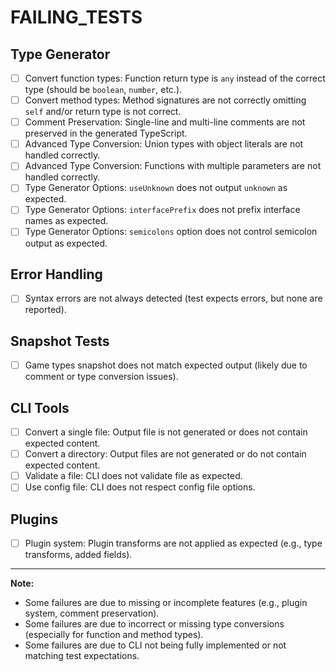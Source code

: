 # FAILING_TESTS

## Type Generator
- [ ] Convert function types: Function return type is `any` instead of the correct type (should be `boolean`, `number`, etc.).
- [ ] Convert method types: Method signatures are not correctly omitting `self` and/or return type is not correct.
- [ ] Comment Preservation: Single-line and multi-line comments are not preserved in the generated TypeScript.
- [ ] Advanced Type Conversion: Union types with object literals are not handled correctly.
- [ ] Advanced Type Conversion: Functions with multiple parameters are not handled correctly.
- [ ] Type Generator Options: `useUnknown` does not output `unknown` as expected.
- [ ] Type Generator Options: `interfacePrefix` does not prefix interface names as expected.
- [ ] Type Generator Options: `semicolons` option does not control semicolon output as expected.

## Error Handling
- [ ] Syntax errors are not always detected (test expects errors, but none are reported).

## Snapshot Tests
- [ ] Game types snapshot does not match expected output (likely due to comment or type conversion issues).

## CLI Tools
- [ ] Convert a single file: Output file is not generated or does not contain expected content.
- [ ] Convert a directory: Output files are not generated or do not contain expected content.
- [ ] Validate a file: CLI does not validate file as expected.
- [ ] Use config file: CLI does not respect config file options.

## Plugins
- [ ] Plugin system: Plugin transforms are not applied as expected (e.g., type transforms, added fields).

---
**Note:**  
- Some failures are due to missing or incomplete features (e.g., plugin system, comment preservation).
- Some failures are due to incorrect or missing type conversions (especially for function and method types).
- Some failures are due to CLI not being fully implemented or not matching test expectations.
